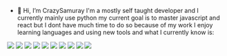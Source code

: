 - 👋 Hi, I’m CrazySamuray I'm a mostly self taught developer and I currently mainly use python
my current goal is to master javascript and react but I dont have much time to do so because of my work
I enjoy learning languages and using new tools and what I currently know is:

<img   src="https://camo.githubusercontent.com/895b22c9deb1a110a756a9cfa37038ea6a4c7fa8435e2b26cdab78d18a11f57c/68747470733a2f2f696d672e736869656c64732e696f2f62616467652f2d507974686f6e2d3030376166663f7374796c653d666c6174266c6f676f3d707974686f6e266c6f676f436f6c6f723d7768697465"/>
<img   src="https://camo.githubusercontent.com/ca4a831e9bb07036a20e7b723a9b095e30bea5ce9bbc24492d0adb09dab33813/68747470733a2f2f696d672e736869656c64732e696f2f62616467652f2d4a6176612d6536366131373f7374796c653d666c6174266c6f676f3d6f70656e6a646b266c6f676f436f6c6f723d7768697465"/>
<img   src="https://camo.githubusercontent.com/e1a7727effea6ecce1a205f66f2ee3ede8a774149648835ced51b0e9b1c3b6e7/68747470733a2f2f696d672e736869656c64732e696f2f62616467652f2d4a534f4e2d3033616436343f7374796c653d666c6174266c6f676f3d6a736f6e266c6f676f436f6c6f723d7768697465"/>
<img   src="https://camo.githubusercontent.com/80af3fbf751beeba0e0882ac6b1c20b103740cec340d806806d38dc94430fafd/68747470733a2f2f696d672e736869656c64732e696f2f62616467652f2d48544d4c2d6465363430303f7374796c653d666c6174266c6f676f3d68746d6c35266c6f676f436f6c6f723d7768697465"/>
<img   src="https://camo.githubusercontent.com/93a5929b25332b3be041731397c3738ec54bc8c6aed7621df48e9d6c07a4c184/68747470733a2f2f696d672e736869656c64732e696f2f62616467652f2d4353532d3638313061333f7374796c653d666c6174266c6f676f3d63737333266c6f676f436f6c6f723d7768697465"/>
<img   src="https://camo.githubusercontent.com/eaf38cd525013f2184c0f91dcb3f9a393bb22ba16708cd037cf46985385ae30d/68747470733a2f2f696d672e736869656c64732e696f2f62616467652f2d4769742d6533376633323f7374796c653d666c6174266c6f676f3d676974266c6f676f436f6c6f723d7768697465"/>
<img   src="https://camo.githubusercontent.com/eaf38cd525013f2184c0f91dcb3f9a393bb22ba16708cd037cf46985385ae30d/68747470733a2f2f696d672e736869656c64732e696f2f62616467652f2d4769742d6533376633323f7374796c653d666c6174266c6f676f3d676974266c6f676f436f6c6f723d7768697465"/>
<img   src="https://camo.githubusercontent.com/2a831c62069f0c7649d0c229ecff154053ea0f6937af8e51c861c8990cde0abf/68747470733a2f2f696d672e736869656c64732e696f2f62616467652f2d466c61736b2d3033613361363f7374796c653d666c6174266c6f676f3d666c61736b266c6f676f436f6c6f723d7768697465"/>
<img   src="https://camo.githubusercontent.com/4c36d17ee21fddac98536a27057134c5f299c592efaf19a2d781415ed552fde1/68747470733a2f2f696d672e736869656c64732e696f2f62616467652f2d506f73746d616e2d6261363930363f7374796c653d666c6174266c6f676f3d706f73746d616e266c6f676f436f6c6f723d7768697465"/>
<img   src="https://camo.githubusercontent.com/77bff00df69835f0ea46b8ef6b3335d831578c75987d105e479069e6de234d30/68747470733a2f2f696d672e736869656c64732e696f2f62616467652f2d426173682d3262323966663f7374796c653d666c6174266c6f676f3d676e7525323062617368266c6f676f436f6c6f723d7768697465"/>


